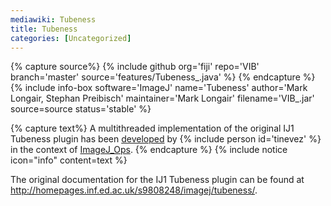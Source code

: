 ```yaml
---
mediawiki: Tubeness
title: Tubeness
categories: [Uncategorized]
---
```



{% capture source%}
{% include github org='fiji' repo='VIB' branch='master' source='features/Tubeness_.java' %}
{% endcapture %}
{% include info-box software='ImageJ' name='Tubeness' author='Mark Longair, Stephan Preibisch' maintainer='Mark Longair' filename='VIB\_.jar' source=source status='stable' %}


{% capture text%}
A multithreaded implementation of the original IJ1 Tubeness plugin has been [developed](https://github.com/imagej/imagej-ops/pull/527) by {% include person id='tinevez' %} in the context of [ImageJ\_Ops](/libs/imagej-ops).
{% endcapture %}
{% include notice icon="info" content=text %}

The original documentation for the IJ1 Tubeness plugin can be found at http://homepages.inf.ed.ac.uk/s9808248/imagej/tubeness/.


